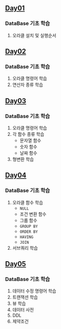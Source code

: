 ## [Day01](https://github.com/king-dong-gun/DB_PKUN/blob/master/src/md/day01.md)
### DataBase 기초 학습
1. 오라클 설치 및 실행순서

## [Day02](https://github.com/king-dong-gun/PKUN_DB/blob/master/src/md/day02.md)
### DataBase 기초 학습
1. 오라클 명령어 학습
2. 연산자 종류 학습

## [Day03](https://github.com/king-dong-gun/PKUN_DB/blob/master/src/md/day03.md)
### DataBase 기초 학습
1. 오라클 명령어 학습
2. 각 함수 종류 학습
    - 문자열 함수
    - 숫자 함수
    - 날짜 함수
3. 형변환 학습
## [Day04](https://github.com/king-dong-gun/PKUN_DB/blob/master/src/md/day04.md)
### DataBase 기초 학습
1. 오라클 함수 학습
   - `NULL`
   - 조건 변환 함수
   - 그룹 함수
   - `GROUP BY`
   - `ORDER BY`
   - `HAVING`
   - `JOIN`
2. 서브쿼리 학습

## [Day05](https://github.com/king-dong-gun/PKUN_DB/blob/master/src/md/day05.md)
### DataBase 기초 학습
1. 데이터 수정 명령어 학습
2. 트랜잭션 학습
3. 뷰 학습
4. 데이터 사전
5. DDL
6. 제약조건


